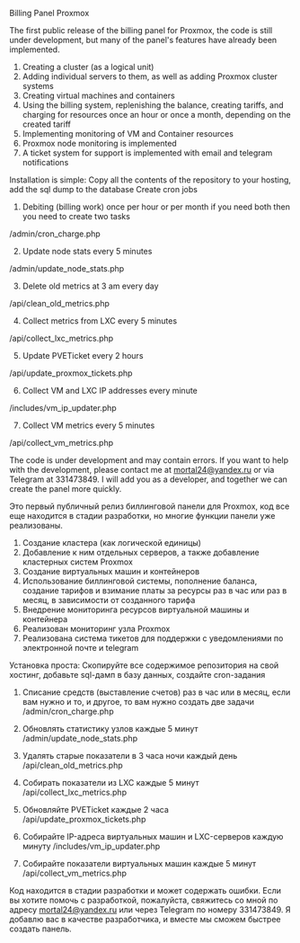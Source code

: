 Billing Panel Proxmox 



The first public release of the billing panel for Proxmox, the code is still under development, but many of the panel's features have already been implemented.
 1. Creating a cluster (as a logical unit)
2. Adding individual servers to them, as well as adding Proxmox cluster systems
3. Creating virtual machines and containers
4. Using the billing system, replenishing the balance, creating tariffs, and charging for resources once an hour or once a month, depending on the created tariff
5. Implementing monitoring of VM and Container resources
6. Proxmox node monitoring is implemented
7. A ticket system for support is implemented with email and telegram notifications 

Installation is simple:
Copy all the contents of the repository to your hosting, add the sql dump to the database
Create cron jobs 


1. Debiting (billing work) once per hour or per month if you need both then you need to create two tasks

/admin/cron_charge.php

2. Update node stats every 5 minutes

/admin/update_node_stats.php

3. Delete old metrics at 3 am every day

/api/clean_old_metrics.php

4. Collect metrics from LXC every 5 minutes

/api/collect_lxc_metrics.php

5. Update PVETicket every 2 hours

/api/update_proxmox_tickets.php

6. Collect VM and LXC IP addresses every minute

/includes/vm_ip_updater.php

7. Collect VM metrics every 5 minutes

/api/collect_vm_metrics.php

The code is under development and may contain errors. If you want to help with the development, please contact me at mortal24@yandex.ru or via Telegram at 331473849. I will add you as a developer, and together we can create the panel more quickly.



Это первый публичный релиз биллинговой панели для Proxmox, код все еще находится в стадии разработки, но многие функции панели уже реализованы.

1. Создание кластера (как логической единицы)
2. Добавление к ним отдельных серверов, а также добавление кластерных систем Proxmox
3. Создание виртуальных машин и контейнеров
4. Использование биллинговой системы, пополнение баланса, создание тарифов и взимание платы за ресурсы раз в час или раз в месяц, в зависимости от созданного тарифа
5. Внедрение мониторинга ресурсов виртуальной машины и контейнера
6. Реализован мониторинг узла Proxmox
7. Реализована система тикетов для поддержки с уведомлениями по электронной почте и telegram

Установка проста: Скопируйте все содержимое репозитория на свой хостинг, добавьте sql-дамп в базу данных, создайте cron-задания

1. Списание средств (выставление счетов) раз в час или в месяц, если вам нужно и то, и другое, то вам нужно создать две задачи
/admin/cron_charge.php

2. Обновлять статистику узлов каждые 5 минут
/admin/update_node_stats.php

3. Удалять старые показатели в 3 часа ночи каждый день
/api/clean_old_metrics.php

4. Собирать показатели из LXC каждые 5 минут
/api/collect_lxc_metrics.php

5. Обновляйте PVETicket каждые 2 часа
/api/update_proxmox_tickets.php

6. Собирайте IP-адреса виртуальных машин и LXC-серверов каждую минуту
/includes/vm_ip_updater.php

7. Собирайте показатели виртуальных машин каждые 5 минут
/api/collect_vm_metrics.php

Код находится в стадии разработки и может содержать ошибки. Если вы хотите помочь с разработкой, пожалуйста, свяжитесь со мной по адресу mortal24@yandex.ru или через Telegram по номеру 331473849. Я добавлю вас в качестве разработчика, и вместе мы сможем быстрее создать панель.
